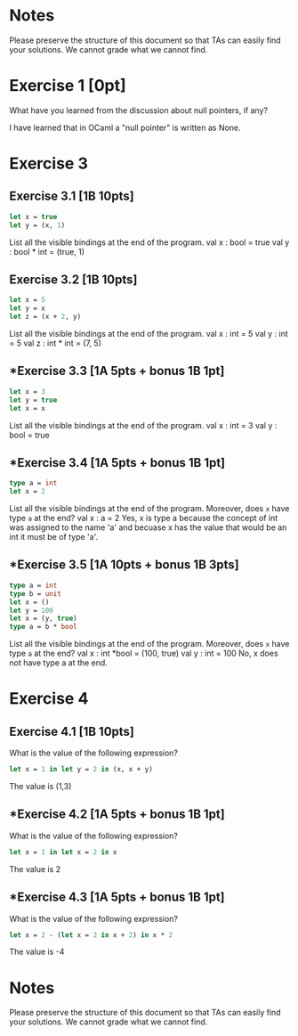 # Notes

Please preserve the structure of this document so that TAs can easily find your solutions. We cannot grade what we cannot find.

# Exercise 1 [0pt]
What have you learned from the discussion about null pointers, if any?

I have learned that in OCaml a "null pointer" is written as None.

# Exercise 3
## Exercise 3.1 [1B 10pts]
```ocaml
let x = true
let y = (x, 1)
```
List all the visible bindings at the end of the program.
val x : bool = true
val y : bool * int = (true, 1)


## Exercise 3.2 [1B 10pts]
```ocaml
let x = 5
let y = x
let z = (x + 2, y)
```
List all the visible bindings at the end of the program.
val x : int = 5
val y : int = 5
val z : int * int = (7, 5)

## \*Exercise 3.3 [1A 5pts + bonus 1B 1pt]
```ocaml
let x = 3
let y = true
let x = x
```
List all the visible bindings at the end of the program.
val x : int = 3
val y : bool = true


## \*Exercise 3.4 [1A 5pts + bonus 1B 1pt]
```ocaml
type a = int
let x = 2
```
List all the visible bindings at the end of the program. Moreover, does `x` have type `a` at the end?
val x : a = 2
Yes, x is type a because the concept of int was assigned to the name 'a' and becuase x has the value that would be an int it must be of type 'a'.


## \*Exercise 3.5 [1A 10pts + bonus 1B 3pts]
```ocaml
type a = int
type b = unit
let x = ()
let y = 100
let x = (y, true)
type a = b * bool
```
List all the visible bindings at the end of the program. Moreover, does `x` have type `a` at the end?
val x : int *bool = (100, true)
val y : int = 100
No, x does not have type a at the end.



# Exercise 4
## Exercise 4.1 [1B 10pts]
What is the value of the following expression?
```ocaml
let x = 1 in let y = 2 in (x, x + y)
```
The value is (1,3)


## \*Exercise 4.2 [1A 5pts + bonus 1B 1pt]
What is the value of the following expression?
```ocaml
let x = 1 in let x = 2 in x
```
The value is 2


## \*Exercise 4.3 [1A 5pts + bonus 1B 1pt]
What is the value of the following expression?
```ocaml
let x = 2 - (let x = 2 in x + 2) in x * 2
```

The value is -4

# Notes

Please preserve the structure of this document so that TAs can easily find your solutions. We cannot grade what we cannot find.

